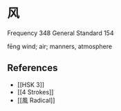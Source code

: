 # 风
Frequency 348
General Standard 154

fēng
wind; air; manners, atmosphere

## References
- [[HSK 3]]
- [[4 Strokes]]
- [[風 Radical]]